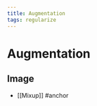 ```yaml
---
title: Augmentation
tags: regularize
---
```


# Augmentation

## Image
- [[Mixup]]
#anchor














































